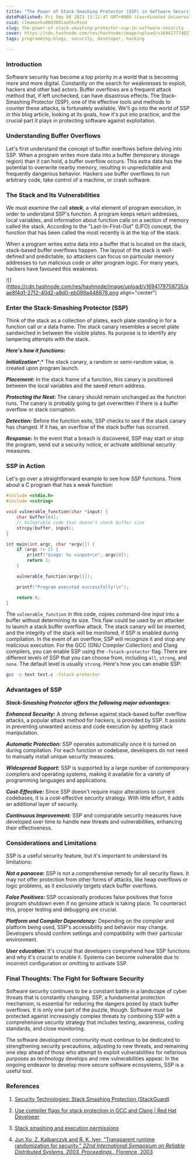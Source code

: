 ```yaml
---
title: "The Power of Stack Smashing Protector (SSP) in Software Security"
datePublished: Fri Sep 08 2023 13:12:47 GMT+0000 (Coordinated Universal Time)
cuid: clmamanku000308iaehkv9snd
slug: the-power-of-stack-smashing-protector-ssp-in-software-security
cover: https://cdn.hashnode.com/res/hashnode/image/upload/v1694177748271/8c706775-24ec-4f31-9bf4-1be61a6cd73f.png
tags: programming-blogs, security, developer, hacking

---
```


### Introduction

Software security has become a top priority in a world that is becoming more and more digital. Constantly on the search for weaknesses to exploit, hackers and other bad actors. Buffer overflows are a frequent attack method that, if left unchecked, can have disastrous effects. The Stack-Smashing Protector (SSP), one of the effective tools and methods to counter these attacks, is fortunately available. We'll go into the world of SSP in this blog article, looking at its goals, how it's put into practice, and the crucial part it plays in protecting software against exploitation.

### Understanding Buffer Overflows

Let's first understand the concept of buffer overflows before delving into SSP. When a program writes more data into a buffer (temporary storage region) than it can hold, a buffer overflow occurs. This extra data has the potential to overwrite nearby memory, resulting in unpredictable and frequently dangerous behavior. Hackers use buffer overflows to run arbitrary code, take control of a machine, or crash software.

### The Stack and Its Vulnerabilities

We must examine the call ***stack***, a vital element of program execution, in order to understand SSP's function. A program keeps return addresses, local variables, and information about function calls on a section of memory called the stack. According to the "Last-In-First-Out" (LIFO) concept, the function that has been called the most recently is at the top of the stack.

When a program writes extra data into a buffer that is located on the stack, stack-based buffer overflows happen. The layout of the stack is well-defined and predictable, so attackers can focus on particular memory addresses to run malicious code or alter program logic. For many years, hackers have favoured this weakness.

![](https://cdn.hashnode.com/res/hashnode/image/upload/v1694179759735/aae8f4d1-27f2-40d2-a8d0-eb099a448878.png align="center")

### Enter the Stack-Smashing Protector (SSP)

Think of the stack as a collection of plates, each plate standing in for a function call or a data frame. The stack canary resembles a secret plate sandwiched in between the visible plates. Its purpose is to identify any tampering attempts with the stack.

***Here's how it functions:***

***Initialization***\*:\* The stack canary, a random or semi-random value, is created upon program launch.

***Placement:*** In the stack frame of a function, this canary is positioned between the local variables and the saved return address.

***Protecting the Nest:*** The canary should remain unchanged as the function runs. The canary is probably going to get overwritten if there is a buffer overflow or stack corruption.

***Detection:*** Before the function exits, SSP checks to see if the stack canary has changed. If it has, an overflow of the stack buffer has occurred.

***Response:*** In the event that a breach is discovered, SSP may start or stop the program, send out a security notice, or activate additional security measures.

### **SSP in Action**

Let's go over a straightforward example to see how SSP functions. Think about a C program that has a weak function:

```c
#include <stdio.h>
#include <cstring>

void vulnerable_function(char *input) {
    char buffer[64];
    // Vulnerable code that doesn't check buffer size
    strcpy(buffer, input);
}

int main(int argc, char *argv[]) {
    if (argc != 2) {
        printf("Usage: %s <input>\n", argv[0]);
        return 1;
    }

    vulnerable_function(argv[1]);

    printf("Program executed successfully!\n");

    return 0;
}
```

The `vulnerable_function` in this code, copies command-line input into a buffer without determining its size. This flaw could be used by an attacker to launch a stack buffer overflow attack. The stack canary will be inserted, and the integrity of the stack will be monitored, if SSP is enabled during compilation. In the event of an overflow, SSP will recognize it and stop any malicious execution. For the GCC (GNU Compiler Collection) and Clang compilers, you can enable SSP using the `-fstack-protector` flag. There are different levels of SSP that you can choose from, including `all`, `strong`, and `none`. The default level is usually `strong`. Here's how you can enable SSP:

```bash
gcc -o test test.c -fstack-protector
```

### Advantages of SSP

***Stack-Smashing Protector offers the following major advantages:***

***Enhanced Security:*** A strong defense against stack-based buffer overflow attacks, a popular attack method for hackers, is provided by SSP. It assists in preventing unwanted access and code execution by spotting stack manipulation.

***Automatic Protection:*** SSP operates automatically once it is turned on during compilation. For each function or codebase, developers do not need to manually install unique security measures.

***Widespread Support:*** SSP is supported by a large number of contemporary compilers and operating systems, making it available for a variety of programming languages and applications.

***Cost-Effective:*** Since SSP doesn't require major alterations to current codebases, it is a cost-effective security strategy. With little effort, it adds an additional layer of security.

***Continuous Improvement:*** SSP and comparable security measures have developed over time to handle new threats and vulnerabilities, enhancing their effectiveness.

### Considerations and Limitations

SSP is a useful security feature, but it's important to understand its limitations:

***Not a panacea:*** SSP is not a comprehensive remedy for all security flaws. It may not offer protection from other forms of attacks, like heap overflows or logic problems, as it exclusively targets stack buffer overflows.

***False Positives:*** SSP occasionally produces false positives that force program shutdown even if no genuine attack is taking place. To counteract this, proper testing and debugging are crucial.

***Platform and Compiler Dependency:*** Depending on the compiler and platform being used, SSP's accessibility and behavior may change. Developers should confirm settings and compatibility with their particular environment.

***User education:*** It's crucial that developers comprehend how SSP functions and why it's crucial to enable it. Systems can become vulnerable due to incorrect configuration or omitting to activate SSP.

### Final Thoughts: The Fight for Software Security

Software security continues to be a constant battle in a landscape of cyber threats that is constantly changing. SSP, a fundamental protection mechanism, is essential for reducing the dangers posed by stack buffer overflows. It is only one part of the puzzle, though. Software must be protected against increasingly complex threats by combining SSP with a comprehensive security strategy that includes testing, awareness, coding standards, and close monitoring.

The software development community must continue to be dedicated to strengthening security precautions, adjusting to new threats, and remaining one step ahead of those who attempt to exploit vulnerabilities for nefarious purposes as technology develops and new vulnerabilities appear. In the ongoing endeavor to develop more secure software ecosystems, SSP is a useful tool.

### References

1. [Security Technologies: Stack Smashing Protection (StackGuard)](https://www.redhat.com/en/blog/security-technologies-stack-smashing-protection-stackguard)
    
2. [Use compiler flags for stack protection in GCC and Clang | Red Hat Developer](https://developers.redhat.com/articles/2022/06/02/use-compiler-flags-stack-protection-gcc-and-clang)
    
3. [Stack smashing and execution permissions](https://developer.arm.com/documentation/102433/0100/Stack-smashing-and-execution-permissions)
    
4. [Jun Xu, Z. Kalbarczyk and R. K. Iyer, "Transparent runtime randomization for security," *22nd International Symposium on Reliable Distributed Systems, 2003. Proceedings.*, Florence, 2003](https://ieeexplore.ieee.org/document/1238076)